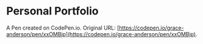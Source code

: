 # Personal Portfolio

A Pen created on CodePen.io. Original URL: [https://codepen.io/grace-anderson/pen/xxOMBjp](https://codepen.io/grace-anderson/pen/xxOMBjp).
